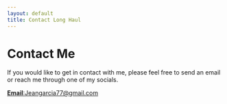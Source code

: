```yaml
---
layout: default
title: Contact Long Haul
---
```


<div id="contact">
  <h1 class="pageTitle">Contact Me</h1>
  <div class="contactContent">
    <p class="intro">If you would like to get in contact with me, please feel free to send an email or reach me through one of my socials.</p>
 
</div>
  
<div>
  <a href="mailto:Jeangarcia77@gmail.com"><b>Email</b>:Jeangarcia77@gmail.com</a>
</div>

